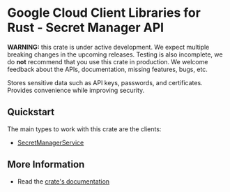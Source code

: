 # Google Cloud Client Libraries for Rust - Secret Manager API

<!-- Code generated by sidekick. DO NOT EDIT. -->

**WARNING:** this crate is under active development. We expect multiple breaking
changes in the upcoming releases. Testing is also incomplete, we do **not**
recommend that you use this crate in production. We welcome feedback about the
APIs, documentation, missing features, bugs, etc.

Stores sensitive data such as API keys, passwords, and certificates.
Provides convenience while improving security.

## Quickstart

The main types to work with this crate are the clients:

* [SecretManagerService]

## More Information

* Read the [crate's documentation](https://docs.rs/google-cloud-secretmanager-v1/latest/google-cloud-secretmanager-v1)

[SecretManagerService]: https://docs.rs/google-cloud-secretmanager-v1/latest/google_cloud_secretmanager_v1/client/struct.SecretManagerService.html
